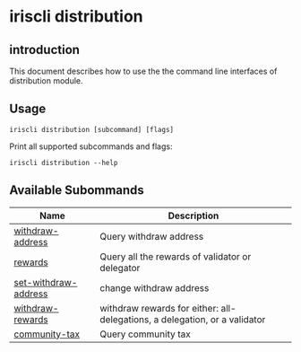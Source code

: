 # iriscli distribution 

## introduction

This document describes how to use the the command line interfaces of distribution module.

## Usage

```
iriscli distribution [subcommand] [flags]
```

Print all supported subcommands and flags:

```
iriscli distribution --help
```

## Available Subommands

| Name                            | Description                                                   |
| --------------------------------| --------------------------------------------------------------|
| [withdraw-address](withdraw-address.md) | Query withdraw address |
| [rewards](rewards.md) | Query all the rewards of validator or delegator |
| [set-withdraw-address](set-withdraw-address.md)  | change withdraw address |
| [withdraw-rewards](withdraw-rewards.md) | withdraw rewards for either: all-delegations, a delegation, or a validator |
| [community-tax](community-tax.md) | Query community tax |